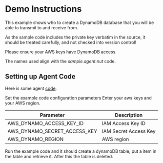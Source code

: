 # Demo Instructions

This example shows who to create a DynamoDB database that you will be able to transmit to and receive from.

As the sample code includes the private key verbatim in the source, it should be treated carefully, and not checked into version control!


Please ensure your AWS keys have DynamoDB access.

The names used align with the *sample.agent.nut* code.

## Setting up Agent Code

Here is some agent [code](sample.agent.nut).

Set the example code configuration parameters Enter your aws keys and your AWS region.

Parameter                        | Description
-------------------------------- | -----------
AWS_DYNAMO_ACCESS_KEY_ID         | IAM Access Key ID
AWS_DYNAMO_SECRET_ACCESS_KEY     | IAM Secret Access Key
AWS_DYNAMO_REGION                | AWS region

Run the example code and it should create a dynamoDB table, put a item in the table and retrieve it. After this the table is deleted.
